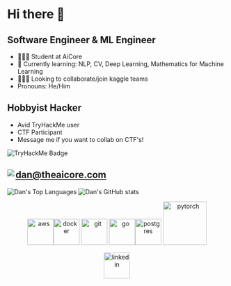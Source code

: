 # Hi there 👋

## Software Engineer & ML Engineer
- 🧑🏼‍🎓 Student at AiCore
- 🌱 Currently learning: NLP, CV, Deep Learning, Mathematics for Machine Learning
- 👨🏼‍🔬 Looking to collaborate/join kaggle teams
- Pronouns: He/Him
## Hobbyist Hacker
- Avid TryHackMe user
- CTF Participant
- Message me if you want to collab on CTF's!

![TryHackMe Badge](https://tryhackme-badges.s3.amazonaws.com/DaN.Lund.png)

<img align="left" src="https://img.shields.io/badge/Gmail-D14836?style=for-the-badge&logo=gmail&logoColor=white"> dan@theaicore.com
---
![Dan's Top Languages](https://github-readme-stats.vercel.app/api/top-langs/?username=DanielLund&layout=compact&hide=html&theme=midnight-purple)
![Dan's GitHub stats](https://github-readme-stats.vercel.app/api?username=DanielLund&show_icons=true&count_private=true&theme=midnight-purple)

<p align="center"><img  src="https://icongr.am/devicon/amazonwebservices-original.svg?size=128&color=currentColor" alt="aws" width="60" height="60"/><img src="https://icongr.am/devicon/docker-original.svg?size=128&color=currentColor" alt="docker" width="60" height="60"/> <img src="https://icongr.am/devicon/git-original.svg?size=128&color=currentColor" alt="git" width="60" height="60"/>
  <img src="https://icongr.am/devicon/go-original.svg?size=128&color=currentColor" alt="go" width="60" height="60"/><img src="https://icongr.am/devicon/postgresql-original.svg?size=128&color=currentColor" alt="postgres" width="60" height="60"/>   <img src="https://github.com/valohai/ml-logos/blob/master/pytorch.svg" alt="pytorch" width="100" height="100"/></p>
  
<p align="center">
<a href="https://www.linkedin.com/in/daniel-lund-311551149/" target="blank"><img align="center" src="https://icongr.am/devicon/linkedin-original.svg?size=128&color=currentColor" alt="linkedin" height="60" width="60" /></a>
<!--
**DanielLund/DanielLund** is a ✨ _special_ ✨ repository because its `README.md` (this file) appears on your GitHub profile.

Here are some ideas to get you started:

- 🔭 I’m currently working on ...
- 🌱 I’m currently learning ...
- 👯 I’m looking to collaborate on ...
- 🤔 I’m looking for help with ...
- 💬 Ask me about ...
- 📫 How to reach me: ...
- 😄 Pronouns: ...
- ⚡ Fun fact: ...
-->

